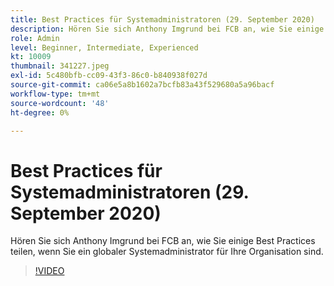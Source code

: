 ```yaml
---
title: Best Practices für Systemadministratoren (29. September 2020)
description: Hören Sie sich Anthony Imgrund bei FCB an, wie Sie einige Best Practices teilen, wenn Sie ein globaler Systemadministrator für Ihre Organisation sind.
role: Admin
level: Beginner, Intermediate, Experienced
kt: 10009
thumbnail: 341227.jpeg
exl-id: 5c480bfb-cc09-43f3-86c0-b840938f027d
source-git-commit: ca06e5a8b1602a7bcfb83a43f529680a5a96bacf
workflow-type: tm+mt
source-wordcount: '48'
ht-degree: 0%

---
```


# Best Practices für Systemadministratoren (29. September 2020)

Hören Sie sich Anthony Imgrund bei FCB an, wie Sie einige Best Practices teilen, wenn Sie ein globaler Systemadministrator für Ihre Organisation sind.

>[!VIDEO](https://video.tv.adobe.com/v/341227/?quality=12&learn=on)
